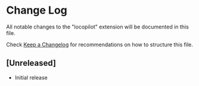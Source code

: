 # Change Log

All notable changes to the "locopilot" extension will be documented in this file.

Check [Keep a Changelog](http://keepachangelog.com/) for recommendations on how to structure this file.

## [Unreleased]

- Initial release